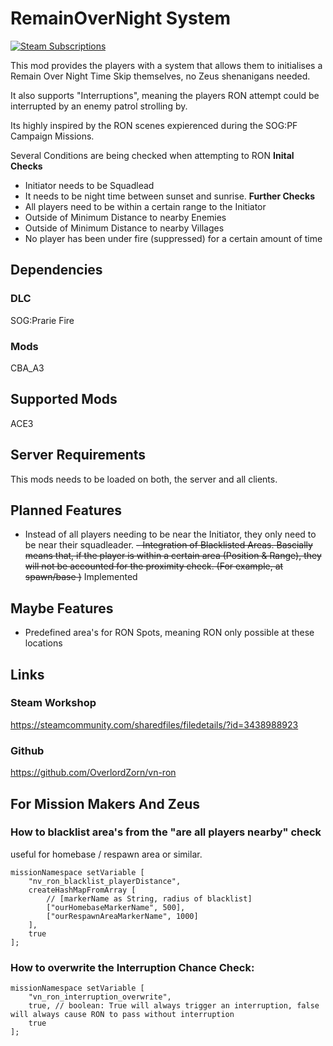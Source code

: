 # RemainOverNight System

[![Steam Subscriptions](https://img.shields.io/steam/subscriptions/3438988923?style=for-the-badge&logo=steam&label=Steam%20Workshop&color=%23690000)](https://steamcommunity.com/sharedfiles/filedetails/?id=3438988923)

This mod provides the players with a system that allows them to initialises a Remain Over Night Time Skip themselves, no Zeus shenanigans needed.

It also supports "Interruptions", meaning the players RON attempt could be interrupted by an enemy patrol strolling by.

Its highly inspired by the RON scenes expierenced during the SOG:PF Campaign Missions.

Several Conditions are being checked when attempting to RON
**Inital Checks**
- Initiator needs to be Squadlead
- It needs to be night time between sunset and sunrise.
**Further Checks**
- All players need to be within a certain range to the Initiator
- Outside of Minimum Distance to nearby Enemies
- Outside of Minimum Distance to nearby Villages
- No player has been under fire (suppressed) for a certain amount of time


## Dependencies
### DLC
SOG:Prarie Fire
### Mods
CBA_A3

## Supported Mods
ACE3

## Server Requirements
This mods needs to be loaded on both, the server and all clients.

## Planned Features
- Instead of all players needing to be near the Initiator, they only need to be near their squadleader.
~~- Integration of Blacklisted Areas. Bascially means that, if the player is within a certain area (Position & Range), they will not be accounted for the proximity check. (For example, at spawn/base )~~ Implemented

## Maybe Features
- Predefined area's for RON Spots, meaning RON only possible at these locations



## Links
### Steam Workshop
https://steamcommunity.com/sharedfiles/filedetails/?id=3438988923
### Github
https://github.com/OverlordZorn/vn-ron




## For Mission Makers And Zeus

### How to blacklist area's from the "are all players nearby" check
useful for homebase / respawn area or similar.

```sqf
missionNamespace setVariable [
    "nv_ron_blacklist_playerDistance",
    createHashMapFromArray [
        // [markerName as String, radius of blacklist]
        ["ourHomebaseMarkerName", 500],
        ["ourRespawnAreaMarkerName", 1000]
    ],
    true
];
```

### How to overwrite the Interruption Chance Check:
```sqf
missionNamespace setVariable [
    "vn_ron_interruption_overwrite",
    true, // boolean: True will always trigger an interruption, false will always cause RON to pass without interruption
    true
];
